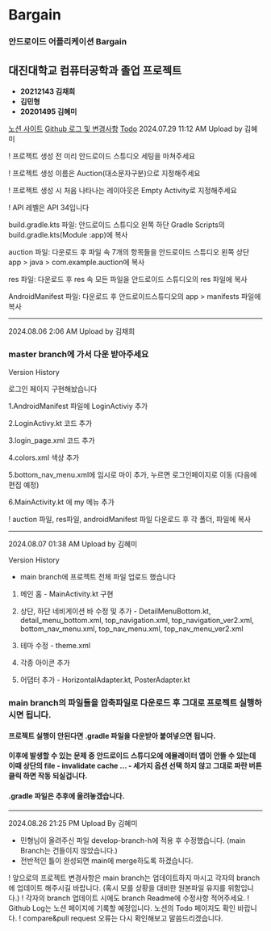 # Bargain
### 안드로이드 어플리케이션 Bargain 


## 대진대학교 컴퓨터공학과 졸업 프로젝트
- **20212143 김채희**
- **김민형**
- **20201495 김혜미**


[노션 사이트](https://www.notion.so/e987a059f26149d2847a41562b74916f)
[Github 로그 및 변경사항](https://www.notion.so/Github-Log-c3f8b059da804e0b9e21bea5ef6449e0)
[Todo](https://www.notion.so/7a67f6c6d20d4ce8a790990bc612f08e?v=e0e5730b84624b8dae3cfc84be455223)
2024.07.29 11:12 AM Upload by 김혜미

! 프로젝트 생성 전 미리 안드로이드 스튜디오 세팅을 마쳐주세요

! 프로젝트 생성 이름은 Auction(대소문자구분)으로 지정해주세요

! 프로젝트 생성 시 처음 나타나는 레이아웃은 Empty Activity로 지정해주세요

! API 레벨은 API 34입니다

build.gradle.kts 파일: 안드로이드 스튜디오 왼쪽 하단 Gradle Scripts의 build.gradle.kts(Module :app)에 복사

auction 파일: 다운로드 후 파일 속 7개의 항목들을 안드로이드 스튜디오 왼쪽 상단 app > java > com.example.auction에 복사

res 파일: 다운로드 후 res 속 모든 파일을 안드로이드 스튜디오의 res 파일에 복사

AndroidManifest 파일: 다운로드 후 안드로이드스튜디오의 app > manifests 파일에 복사

----------------------------------------------------------------------------------------------------------------

2024.08.06 2:06 AM Upload by 김채희
### master branch에 가서 다운 받아주세요 ###
Version History

로그인 페이지 구현해놨습니다

1.AndroidManifest 파일에 LoginActiviy 추가

2.LoginActivy.kt 코드 추가

3.login_page.xml 코드 추가

4.colors.xml 색상 추가

5.bottom_nav_menu.xml에 임시로 마이 추가, 누르면 로그인페이지로 이동 (다음에 편집 예정)

6.MainActivity.kt 에 my 메뉴 추가

! auction 파일, res파일, androidManifest 파일 다운로드 후 각 폴더, 파일에 복사

----------------------------------------------------------------------------------------------------------------

2024.08.07 01:38 AM Upload by 김혜미

Version History

- main branch에 프로젝트 전체 파일 업로드 했습니다

1. 메인 홈 - MainActivity.kt 구현

2. 상단, 하단 네비게이션 바 수정 및 추가 - DetailMenuBottom.kt, detail_menu_bottom.xml, top_navigation.xml, top_navigation_ver2.xml, bottom_nav_menu.xml, top_nav_menu.xml, top_nav_menu_ver2.xml

3. 테마 수정 - theme.xml

4. 각종 아이콘 추가

5. 어댑터 추가 - HorizontalAdapter.kt, PosterAdapter.kt

### main branch의 파일들을 압축파일로 다운로드 후 그대로 프로젝트 실행하시면 됩니다.
#### 프로젝트 실행이 안된다면 .gradle 파일을 다운받아 붙여넣으면 됩니다.
#### 이후에 발생할 수 있는 문제 중 안드로이드 스튜디오에 에뮬레이터 앱이 안뜰 수 있는데 이때 상단의 file - invalidate cache ... - 세가지 옵션 선택 하지 않고 그대로 파란 버튼 클릭 하면 작동 되실겁니다.
#### .gradle 파일은 추후에 올려놓겠습니다.

----------------------------------------------------------------------------------------------------------------

2024.08.26 21:25 PM Upload By 김혜미

- 민형님이 올려주신 파일 develop-branch-h에 적용 후 수정했습니다. (main Branch는 건들이지 않았습니다.)
- 전반적인 틀이 완성되면 main에 merge하도록 하겠습니다.

! 앞으로의 프로젝트 변경사항은 main branch는 업데이트하지 마시고 각자의 branch에 업데이트 해주시길 바랍니다.
(혹시 모를 상황을 대비한 원본파일 유지를 위함입니다.)
! 각자의 branch 업데이트 시에도 branch Readme에 수정사항 적어주세요.
! Github Log는 노션 페이지에 기록할 예정입니다. 노션의 Todo 페이지도 확인 바랍니다.
! compare&pull request 오류는 다시 확인해보고 말씀드리겠습니다.